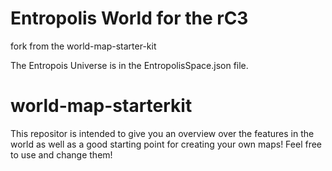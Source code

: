 # Entropolis World for the rC3
fork from the world-map-starter-kit

The Entropois Universe is in the EntropolisSpace.json file.

# world-map-starterkit

This repositor is intended to give you an overview over the features in the world as well as a good starting point for creating your own maps! Feel free to use and change them!

